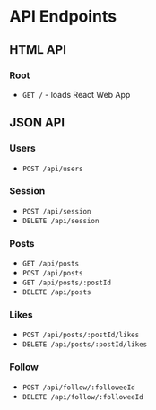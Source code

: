 # API Endpoints

## HTML API

### Root

- `GET /` - loads React Web App

## JSON API

### Users

- `POST /api/users`

### Session

- `POST /api/session`
- `DELETE /api/session`

### Posts

- `GET /api/posts`
- `POST /api/posts`
- `GET /api/posts/:postId`
- `DELETE /api/posts`

### Likes

- `POST /api/posts/:postId/likes`
- `DELETE /api/posts/:postId/likes`

### Follow

- `POST /api/follow/:followeeId`
- `DELETE /api/follow/:followeeId`
